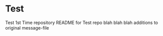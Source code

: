 # Test
Test 1st Time repository
README for Test repo
blah blah blah additions to original message-file
